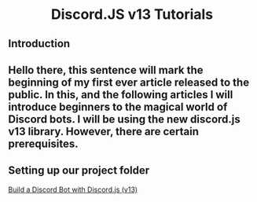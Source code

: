 <div align="center">
  <p>
    <h1>Discord.JS v13 Tutorials</h1>
  </p>
</div>


## Introduction
## Hello there, this sentence will mark the beginning of my first ever article released to the public. In this, and the following articles I will introduce beginners to the magical world of Discord bots. I will be using the new discord.js v13 library. However, there are certain prerequisites.

## Setting up our project folder

[Build a Discord Bot with Discord.js (v13)](https://dev.to/hypening/build-a-discord-bot-with-discord-js-v13-14mj)

